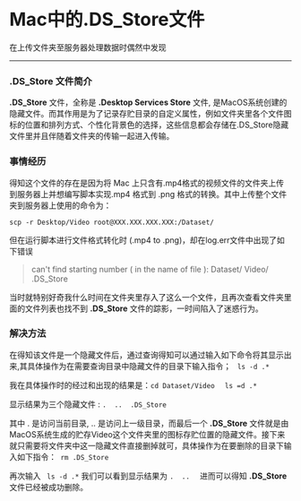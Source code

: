 
# <font size=6>Mac中的.DS_Store文件</font>
在上传文件夹至服务器处理数据时偶然中发现

---
### .DS_Store 文件简介
**.DS_Store** 文件，全称是 **.Desktop Services Store** 文件, 是MacOS系统创建的隐藏文件。而其作用是为了记录存贮目录的自定义属性，例如文件夹里各个文件图标的位置和排列方式、个性化背景色的选择，这些信息都会存储在.DS_Store隐藏文件里并且伴随着文件夹的传输一起进入传输。
### 事情经历

得知这个文件的存在是因为将 Mac 上只含有.mp4格式的视频文件的文件夹上传到服务器上并想编写脚本实现.mp4 格式到 .png 格式的转换。其中上传整个文件夹到服务器上使用的命令为： 

``` scp -r Desktop/Video root@XXX.XXX.XXX.XXX:/Dataset/ ```

但在运行脚本进行文件格式转化时 (.mp4 to .png)，却在log.err文件中出现了如下错误
> can't find starting number ( in the name of file ): Dataset/ Video/ .DS_Store

当时就特别好奇我什么时间在文件夹里存入了这么一个文件，且再次查看文件夹里面的文件列表也找不到 **.DS_Store** 文件的踪影，一时间陷入了迷惑行为。
### 解决方法
在得知该文件是一个隐藏文件后，通过查询得知可以通过输入如下命令将其显示出来,其具体操作为在需要查询目录中隐藏文件的目录下输入指令； ``` ls -d .*``` 

我在具体操作时的经过和出现的结果是：```cd Dataset/Video ``` ``` ls =d .*```

显示结果为三个隐藏文件 : ```.  ..  .DS_Store ```

其中 . 是访问当前目录,  .. 是访问上一级目录，而最后一个 **.DS_Store** 文件就是由MacOS系统生成的贮存Video这个文件夹里的图标存贮位置的隐藏文件。接下来就只需要将文件夹中这一隐藏文件直接删掉就可，具体操作为在要删除的目录下输入如下指令：``` rm .DS_Store``` 

再次输入 ``` ls -d .*``` 我们可以看到显示结果为 ```.  ..  ``` 进而可以得知 **.DS_Store** 文件已经被成功删除。